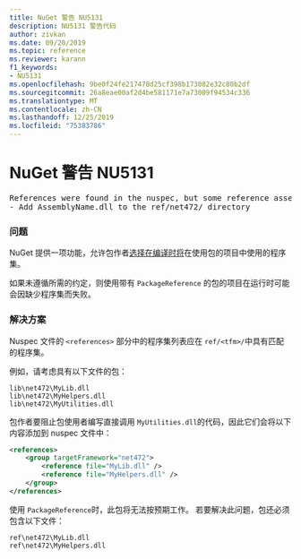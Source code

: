 ```yaml
---
title: NuGet 警告 NU5131
description: NU5131 警告代码
author: zivkan
ms.date: 09/20/2019
ms.topic: reference
ms.reviewer: karann
f1_keywords:
- NU5131
ms.openlocfilehash: 9be0f24fe217478d25cf398b173082e32c80b2df
ms.sourcegitcommit: 26a8eae00af2d4be581171e7a73009f94534c336
ms.translationtype: MT
ms.contentlocale: zh-CN
ms.lasthandoff: 12/25/2019
ms.locfileid: "75383786"
---
```

# <a name="nuget-warning-nu5131"></a>NuGet 警告 NU5131

<pre>References were found in the nuspec, but some reference assemblies were not found in both the nuspec and ref folder. Add the following reference assemblies:
- Add AssemblyName.dll to the ref/net472/ directory</pre>

### <a name="issue"></a>问题

NuGet 提供一项功能，允许包作者[选择在编译时将](../../create-packages/Select-assemblies-referenced-by-projects.md)在使用包的项目中使用的程序集。

如果未遵循所需的约定，则使用带有 `PackageReference` 的包的项目在运行时可能会因缺少程序集而失败。

### <a name="solution"></a>解决方案

Nuspec 文件的 `<references>` 部分中的程序集列表应在 `ref/<tfm>/`中具有匹配的程序集。

例如，请考虑具有以下文件的包：

```text
lib\net472\MyLib.dll
lib\net472\MyHelpers.dll
lib\net472\MyUtilities.dll
```

包作者要阻止包使用者编写直接调用 `MyUtilities.dll`的代码，因此它们会将以下内容添加到 nuspec 文件中：

```xml
<references>
    <group targetFramework="net472">
        <reference file="MyLib.dll" />
        <reference file="MyHelpers.dll" />
    </group>
</references>
```

使用 `PackageReference`时，此包将无法按预期工作。 若要解决此问题，包还必须包含以下文件：

```text
ref\net472\MyLib.dll
ref\net472\MyHelpers.dll
```
